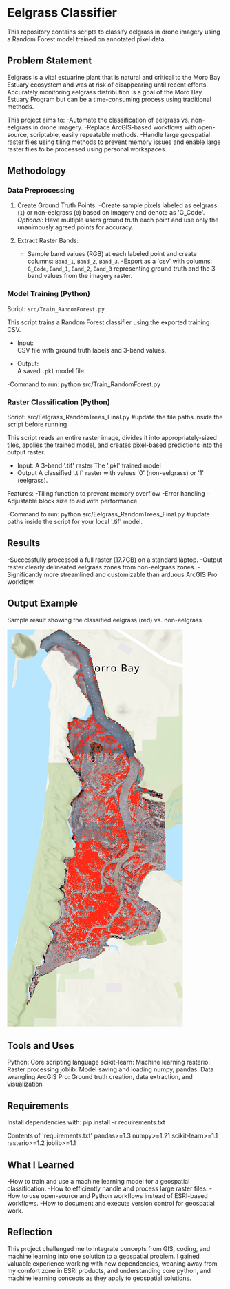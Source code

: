 # Eelgrass Classifier

This repository contains scripts to classify eelgrass in drone imagery using a Random Forest model trained on annotated pixel data.

## Problem Statement

Eelgrass is a vital estuarine plant that is natural and critical to the Moro Bay Estuary ecosystem and was at risk of disappearing until recent efforts. Accurately monitoring eelgrass distribution is a goal of the Moro Bay Estuary Program but can be a time-consuming process using traditional methods. 

This project aims to:
 -Automate the classification of eelgrass vs. non-eelgrass in drone imagery.
 -Replace ArcGIS-based workflows with open-source, scriptable, easily repeatable methods.
 -Handle large geospatial raster files using tiling methods to prevent memory issues and enable large raster files to be processed using personal workspaces.

## Methodology

### Data Preprocessing 
 1. Create Ground Truth Points:
	-Create sample pixels labeled as eelgrass (`1`) or non-eelgrass (`0`) based on imagery and denote as 'G_Code'.
	*Optional*: Have multiple users ground truth each point and use only the unanimously agreed points for accuracy. 

 2. Extract Raster Bands:
	- Sample band values (RGB) at each labeled point and create columns: `Band_1`, `Band_2`, `Band_3`.
	-Export as a 'csv' with columns: `G_Code`, `Band_1`, `Band_2`, `Band_3` representing ground truth and the 3 band values from the imagery raster. 

### Model Training (Python)

Script: `src/Train_RandomForest.py`

This script trains a Random Forest classifier using the exported training CSV.

- Input:  
  CSV file with ground truth labels and 3-band values.

- Output:  
  A saved `.pkl` model file.

-Command to run:
python src/Train_RandomForest.py

### Raster Classification (Python)

Script: src/Eelgrass_RandomTrees_Final.py     #update the file paths inside the script before running

This script reads an entire raster image, divides it into appropriately-sized tiles, applies the trained model, and creates pixel-based predictions into the output raster.

- Input:
  A 3-band '.tif' raster
  The '.pkl' trained model 
- Output
  A classified '.tif' raster with values '0' (non-eelgrass) or '1' (eelgrass).

Features: 
 -Tiling function to prevent memory overflow
 -Error handling
 -Adjustable block size to aid with performance

-Command to run:
python src/Eelgrass_RandomTrees_Final.py  #update paths inside the script for your local '.tif' model.

## Results

-Successfully processed a full raster (17.7GB) on a standard laptop.
-Output raster clearly delineated eelgrass zones from non-eelgrass zones.
-Significantly more streamlined and customizable than arduous ArcGIS Pro workflow. 

## Output Example

Sample result showing the classified eelgrass (red) vs. non-eelgrass


![Classified Output](outputs/classified_output.png)

## Tools and Uses

Python: Core scripting language
scikit-learn: Machine learning 
rasterio: Raster processing
joblib: Model saving and loading
numpy, pandas: Data wrangling
ArcGIS Pro: Ground truth creation, data extraction, and visualization

## Requirements 

Install dependencies with: 
pip install -r requirements.txt

Contents of 'requirements.txt'
pandas>=1.3
numpy>=1.21
scikit-learn>=1.1
rasterio>=1.2
joblib>=1.1

## What I Learned

-How to train and use a machine learning model for a geospatial classification.
-How to efficiently handle and process large raster files.
-How to use open-source and Python workflows instead of ESRI-based workflows.
-How to document and execute version control for geospatial work. 

## Reflection 

This project challenged me to integrate concepts from GIS, coding, and machine learning into one solution to a geospatial problem. I gained valuable experience working with new dependencies, weaning away from my comfort zone in ESRI products, and understanding core python, and machine learning concepts as they apply to geospatial solutions. 